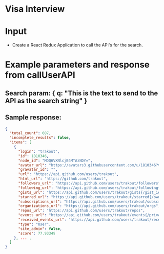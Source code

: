 # Visa Interview

# Input

- Create a React Redux Application to call the API's for the search.

# Example parameters and response from callUserAPI

## Search param: { q: "This is the text to send to the API as the search string" }

## Sample response:

```json
{
  "total_count": 607,
  "incomplete_results": false,
  "items": [
    {
      "login": "trakout",
      "id": 1810346,
      "node_id": "MDQ6VXNlcjE4MTAzNDY=",
      "avatar_url": "https://avatars3.githubusercontent.com/u/1810346?v=4",
      "gravatar_id": "",
      "url": "https://api.github.com/users/trakout",
      "html_url": "https://github.com/trakout",
      "followers_url": "https://api.github.com/users/trakout/followers",
      "following_url": "https://api.github.com/users/trakout/following{/other_user}",
      "gists_url": "https://api.github.com/users/trakout/gists{/gist_id}",
      "starred_url": "https://api.github.com/users/trakout/starred{/owner}{/repo}",
      "subscriptions_url": "https://api.github.com/users/trakout/subscriptions",
      "organizations_url": "https://api.github.com/users/trakout/orgs",
      "repos_url": "https://api.github.com/users/trakout/repos",
      "events_url": "https://api.github.com/users/trakout/events{/privacy}",
      "received_events_url": "https://api.github.com/users/trakout/received_events",
      "type": "User",
      "site_admin": false,
      "score": 77.93349
    }, ... ,
  ]
}
```
